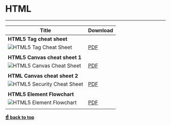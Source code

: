 # HTML
----
| Title                          |Download |
| ------------------------------ |---------|
| **HTML5 Tag cheat sheet**      |         |
| ![HTML5 Tag Cheat Sheet](https://raw.githubusercontent.com/Tabele86/cheat-sheets/html/images/html5-cheatsheet-preview.png "HTML5 Tag Cheat Sheet") |[PDF](https://github.com/Tabele86/cheat-sheets/blob/main/html/download/HTML5-cheat-sheet.pdf) |
|                                |         |
| **HTML5 Canvas cheat sheet 1**   |         |
| ![HTML5 Canvas Cheat Sheet](https://Tabele86/cheat-sheets/Frontend-Cheat-Sheets/html/images/html5-canvas-cheat-sheet-preview.png "Canvas Cheat Sheet") |  [PDF](https://raw.githubusercontent.com/Tabele86/cheat-sheets/html/download/HTML5_Canvas_Cheat_Sheet.pdf) |
|                                |         |
| **HTML Canvas cheat sheet 2** |            |
| ![HTML5 Security Cheat Sheet](https://raw.githubusercontent.com/Tabele86/cheat-sheets/html/images/html5-canvas-cheat-sheet.png "Canvas Cheat Sheet") | [PDF](https://raw.githubusercontent.com/Tabele86/cheat-sheets/html/download/HTML_Canvas_Cheatsheet.pdf) |
|                                |        |
| **HTML5 Element Flowchart**    |        |
| ![HTML5 Element Flowchart](https://raw.githubusercontent.com/Tabele86/cheat-sheets/html/images/HTML5-flow-chart-preview.png "HTML5 Element Flowchart") |  [PDF](https://raw.githubusercontent.com/Tabele86/cheat-sheets/html/download/html5-flowchart.pdf) |
|                                |        |

**[☝ back to top](#html)**

